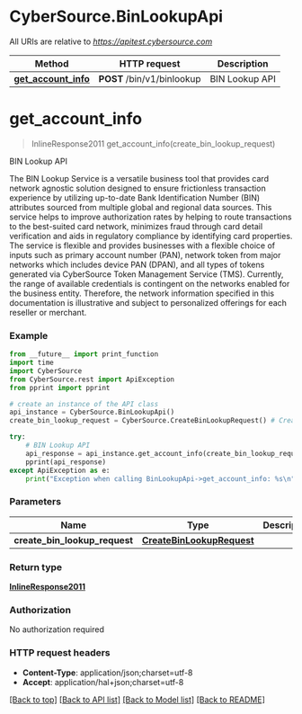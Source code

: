# CyberSource.BinLookupApi

All URIs are relative to *https://apitest.cybersource.com*

Method | HTTP request | Description
------------- | ------------- | -------------
[**get_account_info**](BinLookupApi.md#get_account_info) | **POST** /bin/v1/binlookup | BIN Lookup API


# **get_account_info**
> InlineResponse2011 get_account_info(create_bin_lookup_request)

BIN Lookup API

The BIN Lookup Service is a versatile business tool that provides card network agnostic solution designed to ensure frictionless transaction experience by utilizing up-to-date Bank Identification Number (BIN) attributes sourced from multiple global and regional data sources. This service helps to improve authorization rates by helping to route transactions to the best-suited card network, minimizes fraud through card detail verification and aids in regulatory compliance by identifying card properties. The service is flexible and provides businesses  with a flexible choice of inputs such as primary account number (PAN), network token from major networks which includes device PAN (DPAN), and all types of tokens generated via CyberSource Token Management Service (TMS). Currently, the range of available credentials is contingent on the networks enabled for the business entity. Therefore, the network information specified in this documentation is illustrative and subject to personalized offerings for each reseller or merchant. 

### Example 
```python
from __future__ import print_function
import time
import CyberSource
from CyberSource.rest import ApiException
from pprint import pprint

# create an instance of the API class
api_instance = CyberSource.BinLookupApi()
create_bin_lookup_request = CyberSource.CreateBinLookupRequest() # CreateBinLookupRequest | 

try: 
    # BIN Lookup API
    api_response = api_instance.get_account_info(create_bin_lookup_request)
    pprint(api_response)
except ApiException as e:
    print("Exception when calling BinLookupApi->get_account_info: %s\n" % e)
```

### Parameters

Name | Type | Description  | Notes
------------- | ------------- | ------------- | -------------
 **create_bin_lookup_request** | [**CreateBinLookupRequest**](CreateBinLookupRequest.md)|  | 

### Return type

[**InlineResponse2011**](InlineResponse2011.md)

### Authorization

No authorization required

### HTTP request headers

 - **Content-Type**: application/json;charset=utf-8
 - **Accept**: application/hal+json;charset=utf-8

[[Back to top]](#) [[Back to API list]](../README.md#documentation-for-api-endpoints) [[Back to Model list]](../README.md#documentation-for-models) [[Back to README]](../README.md)

